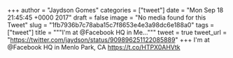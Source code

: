 
+++
author = "Jaydson Gomes"
categories = ["tweet"]
date = "Mon Sep 18 21:45:45 +0000 2017"
draft = false
image = "No media found for this Tweet"
slug = "1fb7936b7c78aba15c7f8653e4e3a98dc6e188a0"
tags = ["tweet"]
title = """I'm at @Facebook HQ in Me..."""
tweet = true
tweet_url = "https://twitter.com/jaydson/status/909896251122085889"
+++
I'm at @Facebook HQ in Menlo Park, CA https://t.co/HTPX0AHVtk
